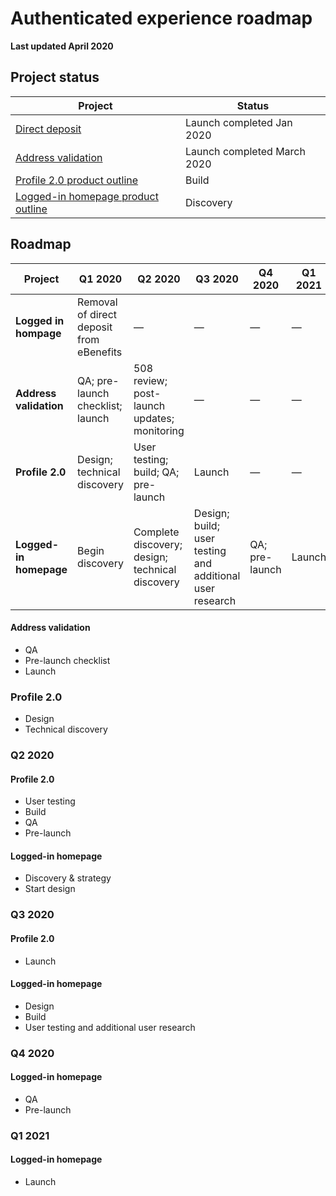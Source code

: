 # Authenticated experience roadmap

**Last updated April 2020**

## Project status

|Project|Status|
|----|----|
|[Direct deposit](https://github.com/department-of-veterans-affairs/va.gov-team/blob/master/products/identity-personalization/direct-deposit/README.md) | Launch completed Jan 2020|
|[Address validation](https://github.com/department-of-veterans-affairs/va.gov-team/blob/master/products/identity-personalization/change-address/address-validation/product-outline.md) | Launch completed March 2020|
|[Profile 2.0 product outline](https://github.com/department-of-veterans-affairs/va.gov-team/tree/master/products/identity-personalization/profile/Combine%20Profile%20and%20Account) | Build |
|[Logged-in homepage product outline](https://github.com/department-of-veterans-affairs/va.gov-team/blob/master/products/identity-personalization/logged-in-homepage/2.0-redesign/README.md) | Discovery|

## Roadmap

|Project|Q1 2020|Q2 2020|Q3 2020|Q4 2020|Q1 2021|
|----|----|----|----|----|----|
|**Logged in hompage**|Removal of direct deposit from eBenefits| — | — | — | — |
|**Address validation**|QA; pre-launch checklist; launch| 508 review; post-launch updates; monitoring | — | — | — |
|**Profile 2.0**|Design; technical discovery| User testing; build; QA; pre-launch | Launch | — | — |
|**Logged-in homepage**|Begin discovery| Complete discovery; design; technical discovery | Design; build; user testing and additional user research | QA; pre-launch | Launch |


#### Address validation
- QA
- Pre-launch checklist
- Launch

### Profile 2.0
- Design
- Technical discovery

### Q2 2020

#### Profile 2.0
- User testing
- Build
- QA
- Pre-launch

#### Logged-in homepage
- Discovery & strategy
- Start design

### Q3 2020

#### Profile 2.0

- Launch

#### Logged-in homepage
- Design
- Build
- User testing and additional user research

### Q4 2020

#### Logged-in homepage

- QA
- Pre-launch

### Q1 2021

#### Logged-in homepage

- Launch

